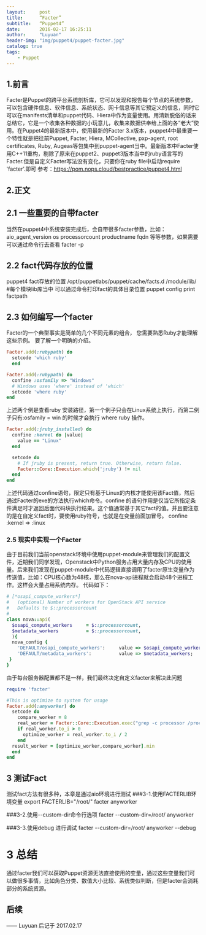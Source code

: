 ```yaml
---
layout:     post
title:      “Facter”
subtitle:   “Puppet4”
date:       2016-02-17 16:25:11
author:     "Luyuan"
header-img: "img/puppet4/puppet-facter.jpg"
catalog: true
tags:
    - Puppet
---
```



## 1.前言
Facter是Puppet的跨平台系统剖析库，它可以发现和报告每个节点的系统参数，可以包含硬件信息、软件信息、系统状态、网卡信息等其它预定义的信息，同时它可以在manifests清单和puppet代码、Hiera中作为变量使用。用清新脱俗的话来总结它，它是一个收集各种数据的小玩意儿，收集来数据供奉给上面的各“老大”使用。在Puppet4的最新版本中，使用最新的Facter 3.x版本，puppet4中最重要一个特性就是把往前Puppet, Facter, Hiera, MCollective, pxp-agent, root certificates, Ruby, Augeas等包集中到puppet-agent当中。最新版本中Facter使用C++11重构，剔除了原来在puppet2、puppet3版本当中的ruby语言写的Facter.但是自定义Facter写法没有变化，只要你在ruby file中启动require 'facter’.即可
参考：https://pom.nops.cloud/bestpractice/puppet4.html
## 2.正文
## 2.1 一些重要的自带facter
当然在puppet4中系统安装完成后，会自带很多facter参数，比如：aio_agent_version os processorcount productname fqdn 等等参数，如果需要可以通过命令行去查看
facter -p


## 2.2 fact代码存放的位置
puppet4 fact存放的位置
/opt/puppetlabs/puppet/cache/facts.d
/module/lib/ #每个模块lib库当中
可以通过命令打印fact的具体目录位置 puppet config print factpath

## 2.3 如何编写一个facter
Facter的一个典型事实是简单的几个不同元素的组合， 您需要熟悉Ruby才能理解这些示例。 要了解一个明确的介绍。
```ruby
Facter.add(:rubypath) do
  setcode 'which ruby'
  end
```

```ruby
Facter.add(:rubypath) do
  confine :osfamily => "Windows"
  # Windows uses 'where' instead of 'which'
  setcode 'where ruby'
end
```
上述两个例是查看ruby 安装路径，第一个例子只会在Linux系统上执行，而第二例子只有:osfamily = win 的时候才会执行 where ruby 操作。

```ruby
Facter.add(:jruby_installed) do
  confine :kernel do |value|
    value == "Linux"
  end

  setcode do
    # If jruby is present, return true. Otherwise, return false.
    Facter::Core::Execution.which('jruby') != nil
  end
end
```
上述代码通过confine语句，限定只有基于Linux的内核才能使用该Fact值，然后通过Facter的exe的方法执行which命令。confine 的语句作用是仅当它所指定条件满足时才返回后面代码块执行结果。这个值通常基于其它fact的值。并且要注意的是在自定义fact时，要使用ruby符号，也就是在变量前面加冒号。 confine :kernel => :linux

### 2.5 现实中实现一个Facter
由于目前我们当前openstack环境中使用puppet-module来管理我们的配置文件，近期我们同学发现，Openstack中Python服务占用大量内存及CPU的使用量。后来我们发现在puppet-module中代码逻辑直接调用了facter原生变量作为传送值，比如：CPU核心数为48核，那么在nova-api进程就会启动48个进程工作。这样会大量占用系统内存。
代码如下：
```ruby
# [*osapi_compute_workers*]
#   (optional) Number of workers for OpenStack API service
#   Defaults to $::processorcount
#
class nova::api(
  $osapi_compute_workers     = $::processorcount,
  $metadata_workers          = $::processorcount,
  ){
  nova_config {
    'DEFAULT/osapi_compute_workers':     value => $osapi_compute_workers;
    'DEFAULT/metadata_workers':          value => $metadata_workers;
 }
}
```
由于每台服务器配置都不是一样，我们最终决定自定义facter来解决此问题
```ruby
require 'facter'

#This is optimize to system for usage
Facter.add(:anyworker) do
  setcode do
    compare_worker = 8
    real_worker = Facter::Core::Execution.exec("grep -c processor /proc/cpuinfo")
    if real_worker.to_i > 0
      optimize_worker = real_worker.to_i / 2
    end
  result_worker = [optimize_worker,compare_worker].min
  end
end
```
## 3 测试Fact
测试fact方法有很多种，本章是通过aio环境进行测试
###3-1.使用FACTERLIB环境变量
export FACTERLIB="/root/"
facter anyworker

###3-2.使用--custom-dir命令行选项
facter --custom-dir=/root/ anyworker

###3-3.使用debug 进行调试
 facter --custom-dir=/root/ anyworker --debug

# 3 总结
通过facter我们可以获取Puppet资源无法直接使用的变量，通过这些变量我们可以做很多事情，比如角色分类、数值大小比较、系统类似判断，但是facter会消耗部分的系统资源。

## 后续

—— Luyuan 后记于 2017.02.17
